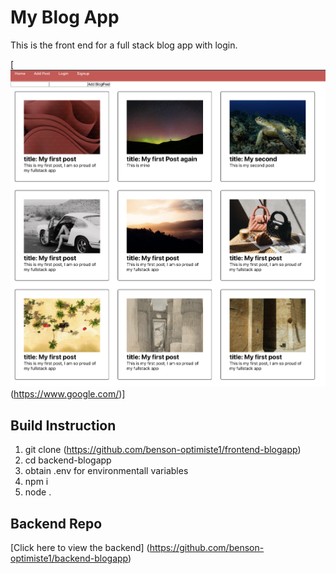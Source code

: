 # My Blog App

This is the front end for a full stack blog app with login.

[![screen shot](./public/ben.png) (https://www.google.com/)]

## Build Instruction
1. git clone (https://github.com/benson-optimiste1/frontend-blogapp)
2. cd backend-blogapp
3. obtain .env for environmentall variables
4. npm i 
5. node .

## Backend Repo
[Click here to view the backend] (https://github.com/benson-optimiste1/backend-blogapp)
